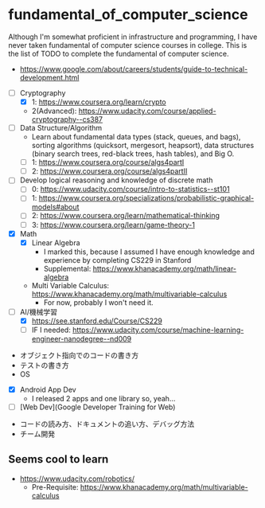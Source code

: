 # fundamental_of_computer_science
Although I'm somewhat proficient in infrastructure and programming, I have never taken fundamental of computer science courses in college. This is the list of TODO to complete the fundamental of computer science.

* https://www.google.com/about/careers/students/guide-to-technical-development.html

- [ ] Cryptography
  - [x] 1: https://www.coursera.org/learn/crypto
  - 2(Advanced): https://www.udacity.com/course/applied-cryptography--cs387
- [ ] Data Structure/Algorithm
  - Learn about fundamental data types (stack, queues, and bags), sorting algorithms (quicksort, mergesort, heapsort), data structures (binary search trees, red-black trees, hash tables), and Big O.
  - [ ] 1: https://www.coursera.org/course/algs4partI
  - [ ] 2: https://www.coursera.org/course/algs4partII
- [ ] Develop logical reasoning and knowledge of discrete math
  - [ ] 0: https://www.udacity.com/course/intro-to-statistics--st101
  - [ ] 1: https://www.coursera.org/specializations/probabilistic-graphical-models#about
  - [ ] 2: https://www.coursera.org/learn/mathematical-thinking
  - [ ] 3: https://www.coursera.org/learn/game-theory-1
- [x] Math
  - [x] Linear Algebra
    - I marked this, because I assumed I have enough knowledge and experience by completing CS229 in Stanford
    - Supplemental: https://www.khanacademy.org/math/linear-algebra
  - Multi Variable Calculus: https://www.khanacademy.org/math/multivariable-calculus
    - For now, probably I won't need it. 
- [ ] AI/機械学習
  - [x] https://see.stanford.edu/Course/CS229
  - [ ] IF I needed: https://www.udacity.com/course/machine-learning-engineer-nanodegree--nd009
- オブジェクト指向でのコードの書き方
- テストの書き方
- OS
- [x] Android App Dev
  - I released 2 apps and one library so, yeah...
- [ ] [Web Dev](Google Developer Training for Web)
- コードの読み方、ドキュメントの追い方、デバッグ方法
- チーム開発


## Seems cool to learn
* https://www.udacity.com/robotics/
  * Pre-Requisite: https://www.khanacademy.org/math/multivariable-calculus
